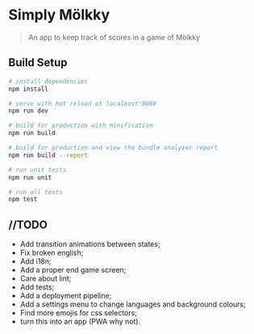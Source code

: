 # Simply Mölkky

> An app to keep track of scores in a game of Mölkky

## Build Setup

``` bash
# install dependencies
npm install

# serve with hot reload at localhost:8080
npm run dev

# build for production with minification
npm run build

# build for production and view the bundle analyzer report
npm run build --report

# run unit tests
npm run unit

# run all tests
npm test
```
## //TODO

 - Add transition animations between states;
 - Fix broken english;
 - Add i18n;
 - Add a proper end game screen;
 - Care about lint;
 - Add tests;
 - Add a deployment pipeline;
 - Add a settings menu to change languages and background colours;
 - Find more emojis for css selectors;
 - turn this into an app (PWA why not).
